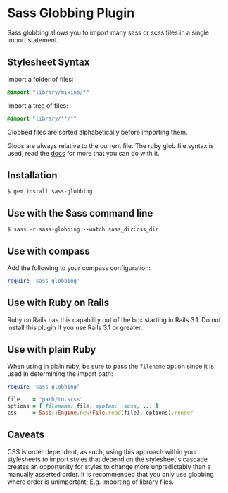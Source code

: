 # Sass Globbing Plugin

Sass globbing allows you to import many sass or scss files in a single import statement.

## Stylesheet Syntax

Import a folder of files:

```scss
@import "library/mixins/*"
```

Import a tree of files:

```scss
@import "library/**/*"
```

Globbed files are sorted alphabetically before importing them.

Globs are always relative to the current file. The ruby glob file syntax is used, read the [docs][globbing_docs] for more that you can do with it.

## Installation

    $ gem install sass-globbing

## Use with the Sass command line

    $ sass -r sass-globbing --watch sass_dir:css_dir

## Use with compass

Add the following to your compass configuration:

```ruby
require 'sass-globbing'
```

## Use with Ruby on Rails

Ruby on Rails has this capability out of the box starting in Rails 3.1. Do not install this plugin if you use Rails 3.1 or greater.

## Use with plain Ruby

When using in plain ruby, be sure to pass the `filename` option since it is used in determining the import path:

```ruby
require 'sass-globbing'

file    = "path/to.scss"
options = { filename: file, syntax: :scss, ... }
css     = Sass::Engine.new(File.read(file), options).render
```
## Caveats

CSS is order dependent, as such, using this approach within your stylesheets to import styles that depend on the stylesheet's cascade creates an opportunity for styles to change more unpredictably than a manually asserted order. It is recommended that you only use globbing where order is unimportant; E.g. importing of library files.


[globbing_docs]: http://ruby-doc.org/core/classes/Dir.html#method-c-glob
